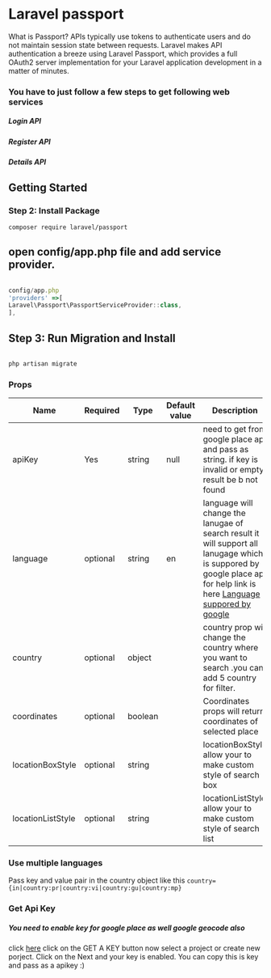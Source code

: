 # Laravel passport 
What is Passport?
APIs typically use tokens to authenticate users and do not maintain session state between requests. 
Laravel makes API authentication a breeze using Laravel Passport, which provides a full OAuth2 server implementation 
for your Laravel application development in a matter of minutes.

### You have to just follow a few steps to get following web services
##### Login API
##### Register API
##### Details API




## Getting Started
### Step 2: Install Package

```` composer require laravel/passport ````

## open config/app.php file and add service provider.

```javascript 

config/app.php
'providers' =>[
Laravel\Passport\PassportServiceProvider::class,
],

````

## Step 3: Run Migration and Install

```javascript 

php artisan migrate


````

### Props


| Name          | Required | Type     | Default value | Description                                                                                                                  |
|-----------------|----------|----------|---------------|------------------------------------------------------------------------------------------------------------------------------|
|   apiKey    | Yes     | string   |      null         | need to get from google place api and pass as string. if key is invalid or empty result be b not found                                                                 |
|   language    | optional     | string   |      en         | language will change the lanugae of search result it will support all lanugage which is suppored by google place api for help link is here  [Language suppored by google](https://developers.google.com/maps/faq#languagesupport)    |                                                     |
|   country    | optional     | object   |               | country prop will change the country where you want to search .you can add 5 country for filter.  |
|   coordinates    | optional     | boolean   |               | Coordinates props will return coordinates of selected place  |
|   locationBoxStyle    | optional     | string   |               | locationBoxStyle allow your to make custom style of search box   |
|   locationListStyle    | optional     | string   |               | locationListStyle allow your to make custom style of search list   |


### Use multiple languages

Pass key and value pair in the country object like this ```` country={in|country:pr|country:vi|country:gu|country:mp}  ````


### Get Api Key 

##### You need to enable key for google place as well google geocode also
click [here](https://developers.google.com/places/web-service/get-api-key)
click on the GET A KEY button 
now select a project or create new porject.
Click on the Next and your key is enabled. You can copy this is key and pass as a apikey :)


